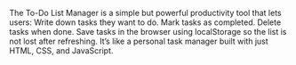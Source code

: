 The To-Do List Manager is a simple but powerful productivity tool that lets users: Write down tasks they want to do. Mark tasks as completed. Delete tasks when done. Save tasks in the browser using localStorage so the list is not lost after refreshing. It’s like a personal task manager built with just HTML, CSS, and JavaScript.
